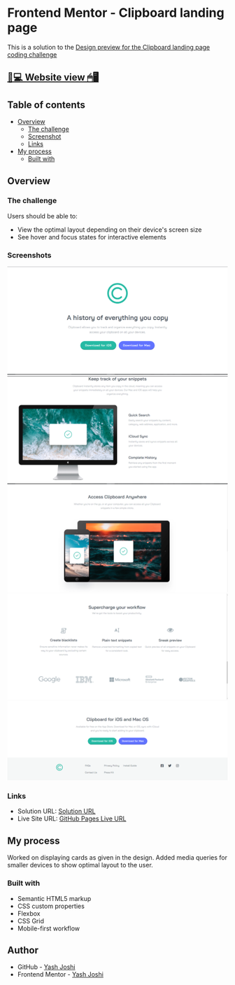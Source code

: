 # Frontend Mentor - Clipboard landing page

This is a solution to the [Design preview for the Clipboard landing page coding challenge](./design/desktop-preview.jpg)

## [📃💻 Website view 🖱🖥](https://yashgjoshi20.github.io/Clipboard-Landing-Page-/)

## Table of contents

- [Overview](#overview)
  - [The challenge](#the-challenge)
  - [Screenshot](#screenshot)
  - [Links](#links)
- [My process](#my-process)
  - [Built with](#built-with)

## Overview

### The challenge

Users should be able to:

- View the optimal layout depending on their device's screen size
- See hover and focus states for interactive elements

### Screenshots

![](Screenshots/Screenshot-1.PNG)
![](Screenshots/Screenshot-2.PNG)
![](Screenshots/Screenshot-3.PNG)
![](Screenshots/Screenshot-4.PNG)
![](Screenshots/Screenshot-5.PNG)

### Links

- Solution URL:  [Solution  URL](https://github.com/yashgjoshi20/Clipboard-Landing-Page-.git)
- Live Site URL: [GitHub Pages Live URL](https://yashgjoshi20.github.io/Clipboard-Landing-Page-/)

## My process

Worked on displaying cards as given in the design.
Added media queries for smaller devices to show optimal layout to the user.

### Built with

- Semantic HTML5 markup
- CSS custom properties
- Flexbox
- CSS Grid
- Mobile-first workflow

 ## Author

- GitHub - [Yash Joshi](https://github.com/yashgjoshi20)
- Frontend Mentor - [Yash Joshi](https://www.frontendmentor.io/profile/yashgjoshi20)

